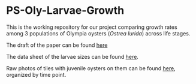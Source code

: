 # PS-Oly-Larvae-Growth

This is the working repository for our project comparing growth rates among 3 populations of Olympia oysters (*Ostrea lurida*) across life stages.

The draft of the paper can be found [here]()

The data sheet of the larvae sizes can be found [here](https://docs.google.com/spreadsheets/d/1BIxMHYU7cHR6nEu_rKnySxjo18M2nFeLKIpkOztB9Uo/edit?usp=sharing).  

Raw photos of tiles with juvenile oysters on them can be found [here](https://www.dropbox.com/sh/o2jwn0yt9i3i6uq/AAC-jQ0wuYefyxXm1NsX_kq-a?dl=0), organized by time point.


